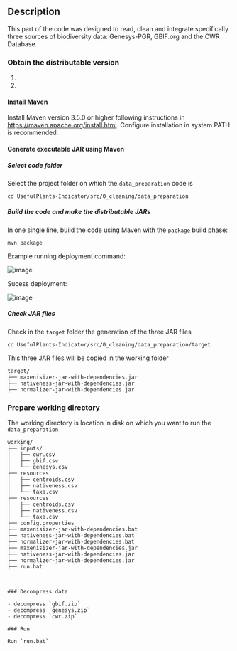 
## Description

This part of the code was designed to read, clean and integrate specifically three sources of biodiversity data: Genesys-PGR, GBIF.org and the CWR Database.

### Obtain the distributable version

1.
2.

#### Install Maven

Install Maven version 3.5.0 or higher following instructions in https://maven.apache.org/install.html. Configure installation in system PATH is recommended.

#### Generate executable JAR using Maven

##### Select code folder

Select the project folder on which the `data_preparation` code is

```cd UsefulPlants-Indicator/src/0_cleaning/data_preparation```

##### Build the code and make the distributable JARs

In one single line, build the code using Maven with the `package` build phase:

```mvn package```

Example running deployment command:

![image](https://user-images.githubusercontent.com/3705866/48435493-a9f80500-e74a-11e8-82e0-0edc0732716e.png)

Sucess deployment:

![image](https://user-images.githubusercontent.com/3705866/48435609-ef1c3700-e74a-11e8-88f9-073d753f0126.png)

##### Check JAR files

Check in the `target` folder the generation of the three JAR files

```cd UsefulPlants-Indicator/src/0_cleaning/data_preparation/target```

This three JAR files will be copied in the working folder

```
target/
├── maxenisizer-jar-with-dependencies.jar
├── nativeness-jar-with-dependencies.jar
├── normalizer-jar-with-dependencies.jar
```

### Prepare working directory

The working directory is location in disk on which you want to run the `data_preparation`




```
working/
├── inputs/
│   ├── cwr.csv
│   ├── gbif.csv
│   └── genesys.csv
├── resources
│   ├── centroids.csv
│   ├── nativeness.csv
│   └── taxa.csv
├── resources
│   ├── centroids.csv
│   ├── nativeness.csv
│   └── taxa.csv
├── config.properties
├── maxenisizer-jar-with-dependencies.bat
├── nativeness-jar-with-dependencies.bat
├── normalizer-jar-with-dependencies.bat
├── maxenisizer-jar-with-dependencies.jar
├── nativeness-jar-with-dependencies.jar
├── normalizer-jar-with-dependencies.jar
├── run.bat

    

### Decompress data

- decompress `gbif.zip`
- decompress `genesys.zip`
- decompress `cwr.zip`

### Run

Run `run.bat`
